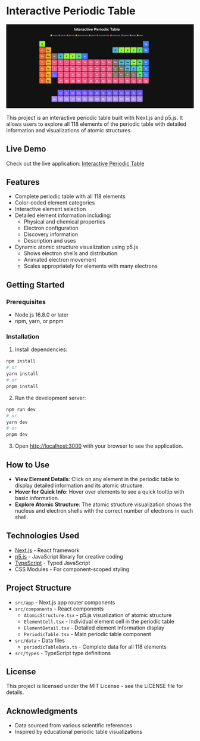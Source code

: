 # Interactive Periodic Table

![Periodic Table](./public/periodic-table.png)

This project is an interactive periodic table built with Next.js and p5.js. It allows users to explore all 118 elements of the periodic table with detailed information and visualizations of atomic structures.

## Live Demo

Check out the live application: [Interactive Periodic Table](https://nestjs-periodic-table-de5juxmhu-mattchws-projects.vercel.app/)

## Features

- Complete periodic table with all 118 elements
- Color-coded element categories
- Interactive element selection
- Detailed element information including:
  - Physical and chemical properties
  - Electron configuration
  - Discovery information
  - Description and uses
- Dynamic atomic structure visualization using p5.js
  - Shows electron shells and distribution
  - Animated electron movement
  - Scales appropriately for elements with many electrons

## Getting Started

### Prerequisites

- Node.js 16.8.0 or later
- npm, yarn, or pnpm

### Installation

1. Install dependencies:
```bash
npm install
# or
yarn install
# or
pnpm install
```

2. Run the development server:
```bash
npm run dev
# or
yarn dev
# or
pnpm dev
``` 

3. Open [http://localhost:3000](http://localhost:3000) with your browser to see the application.

## How to Use

- **View Element Details**: Click on any element in the periodic table to display detailed information and its atomic structure.
- **Hover for Quick Info**: Hover over elements to see a quick tooltip with basic information.
- **Explore Atomic Structure**: The atomic structure visualization shows the nucleus and electron shells with the correct number of electrons in each shell.

## Technologies Used

- [Next.js](https://nextjs.org/) - React framework
- [p5.js](https://p5js.org/) - JavaScript library for creative coding
- [TypeScript](https://www.typescriptlang.org/) - Typed JavaScript
- CSS Modules - For component-scoped styling

## Project Structure

- `src/app` - Next.js app router components
- `src/components` - React components
  - `AtomicStructure.tsx` - p5.js visualization of atomic structure
  - `ElementCell.tsx` - Individual element cell in the periodic table
  - `ElementDetail.tsx` - Detailed element information display
  - `PeriodicTable.tsx` - Main periodic table component
- `src/data` - Data files
  - `periodicTableData.ts` - Complete data for all 118 elements
- `src/types` - TypeScript type definitions

## License

This project is licensed under the MIT License - see the LICENSE file for details.

## Acknowledgments

- Data sourced from various scientific references
- Inspired by educational periodic table visualizations
